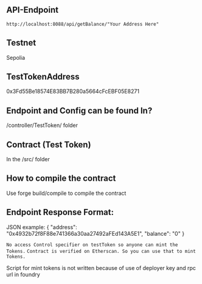 
## API-Endpoint
`http://localhost:8088/api/getBalance/"Your Address Here"`

## Testnet 
Sepolia

## TestTokenAddress
0x3Fd55Be18574E83BB7B280a5664cFcEBF05E8271

## Endpoint and Config can be found In?
/controller/TestToken/ folder

## Contract (Test Token)
 In the /src/ folder

## How to compile the contract
 Use forge build/compile to compile the contract

 ## Endpoint Response Format:
 JSON
 example: {
  "address": "0x4932b72f8F88e741366a30aa27492aFEd143A5E1",
  "balance": "0"
}

`No access Control specifier on testToken so anyone can mint the Tokens.`
`Contract is verified on Etherscan. So you can use that to mint Tokens.`

Script for mint tokens is not written because of use of deployer key and rpc url in foundry


